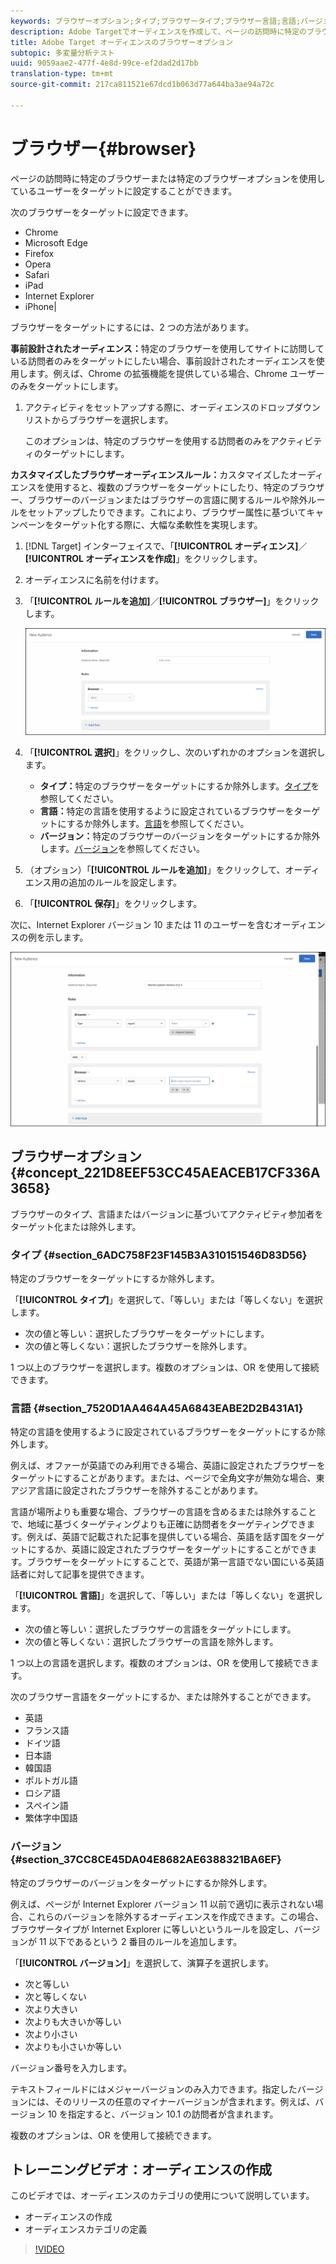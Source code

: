 ```yaml
---
keywords: ブラウザーオプション;タイプ;ブラウザータイプ;ブラウザー言語;言語;バージョン;ブラウザーバージョン
description: Adobe Targetでオーディエンスを作成して、ページの訪問時に特定のブラウザーまたは特定のブラウザーオプションを使用しているユーザーをターゲットに設定できます。
title: Adobe Target オーディエンスのブラウザーオプション
subtopic: 多変量分析テスト
uuid: 9059aae2-477f-4e8d-99ce-ef2dad2d17bb
translation-type: tm+mt
source-git-commit: 217ca811521e67dcd1b063d77a644ba3ae94a72c

---
```



# ブラウザー{#browser}

ページの訪問時に特定のブラウザーまたは特定のブラウザーオプションを使用しているユーザーをターゲットに設定することができます。

次のブラウザーをターゲットに設定できます。

* Chrome
* Microsoft Edge
* Firefox
* Opera
* Safari
* iPad
* Internet Explorer
* iPhone|

ブラウザーをターゲットにするには、2 つの方法があります。

**事前設計されたオーディエンス：**&#x200B;特定のブラウザーを使用してサイトに訪問している訪問者のみをターゲットにしたい場合、事前設計されたオーディエンスを使用します。例えば、Chrome の拡張機能を提供している場合、Chrome ユーザーのみをターゲットにします。

1. アクティビティをセットアップする際に、オーディエンスのドロップダウンリストからブラウザーを選択します。

   このオプションは、特定のブラウザーを使用する訪問者のみをアクティビティのターゲットにします。

**カスタマイズしたブラウザーオーディエンスルール：**&#x200B;カスタマイズしたオーディエンスを使用すると、複数のブラウザーをターゲットにしたり、特定のブラウザー、ブラウザーのバージョンまたはブラウザーの言語に関するルールや除外ルールをセットアップしたりできます。これにより、ブラウザー属性に基づいてキャンペーンをターゲット化する際に、大幅な柔軟性を実現します。

1. [!DNL Target] インターフェイスで、「**[!UICONTROL オーディエンス]**／**[!UICONTROL オーディエンスを作成]**」をクリックします。
1. オーディエンスに名前を付けます。
1. 「**[!UICONTROL ルールを追加]**／**[!UICONTROL ブラウザー]**」をクリックします。

   ![ルール／ブラウザー](assets/target_browser.png)

1. 「**[!UICONTROL 選択]**」をクリックし、次のいずれかのオプションを選択します。

   * **タイプ：**&#x200B;特定のブラウザーをターゲットにするか除外します。[タイプ](../../../c-target/c-audiences/c-target-rules/browser.md#section_6ADC758F23F145B3A310151546D83D56)を参照してください。
   * **言語：**&#x200B;特定の言語を使用するように設定されているブラウザーをターゲットにするか除外します。[言語](../../../c-target/c-audiences/c-target-rules/browser.md#section_7520D1AA464A45A6843EABE2D2B431A1)を参照してください。
   * **バージョン：**&#x200B;特定のブラウザーのバージョンをターゲットにするか除外します。[バージョン](../../../c-target/c-audiences/c-target-rules/browser.md#section_37CC8CE45DA04E8682AE6388321BA6EF)を参照してください。

1. （オプション）「**[!UICONTROL ルールを追加]**」をクリックして、オーディエンス用の追加のルールを設定します。
1. 「**[!UICONTROL 保存]**」をクリックします。

次に、Internet Explorer バージョン 10 または 11 のユーザーを含むオーディエンスの例を示します。

![IE 10 および 11 をターゲット設定](/help/c-target/c-audiences/c-target-rules/assets/target_ie-10-11.png)

## ブラウザーオプション {#concept_221D8EEF53CC45AEACEB17CF336A3658}

ブラウザーのタイプ、言語またはバージョンに基づいてアクティビティ参加者をターゲット化または除外します。

### タイプ {#section_6ADC758F23F145B3A310151546D83D56}

特定のブラウザーをターゲットにするか除外します。

「**[!UICONTROL タイプ]**」を選択して、「等しい」または「等しくない」を選択します。

* 次の値と等しい：選択したブラウザーをターゲットにします。
* 次の値と等しくない：選択したブラウザーを除外します。

1 つ以上のブラウザーを選択します。複数のオプションは、OR を使用して接続できます。

### 言語 {#section_7520D1AA464A45A6843EABE2D2B431A1}

特定の言語を使用するように設定されているブラウザーをターゲットにするか除外します。

例えば、オファーが英語でのみ利用できる場合、英語に設定されたブラウザーをターゲットにすることがあります。または、ページで全角文字が無効な場合、東アジア言語に設定されたブラウザーを除外することがあります。

言語が場所よりも重要な場合、ブラウザーの言語を含めるまたは除外することで、地域に基づくターゲティングよりも正確に訪問者をターゲティングできます。例えば、英語で記載された記事を提供している場合、英語を話す国をターゲットにするか、英語に設定されたブラウザーをターゲットにすることができます。ブラウザーをターゲットにすることで、英語が第一言語でない国にいる英語話者に対して記事を提供できます。

「**[!UICONTROL 言語]**」を選択して、「等しい」または「等しくない」を選択します。

* 次の値と等しい：選択したブラウザーの言語をターゲットにします。
* 次の値と等しくない：選択したブラウザーの言語を除外します。

1 つ以上の言語を選択します。複数のオプションは、OR を使用して接続できます。

次のブラウザー言語をターゲットにするか、または除外することができます。

* 英語
* フランス語
* ドイツ語
* 日本語
* 韓国語
* ポルトガル語
* ロシア語
* スペイン語
* 繁体字中国語

### バージョン {#section_37CC8CE45DA04E8682AE6388321BA6EF}

特定のブラウザーのバージョンをターゲットにするか除外します。

例えば、ページが Internet Explorer バージョン 11 以前で適切に表示されない場合、これらのバージョンを除外するオーディエンスを作成できます。この場合、ブラウザータイプが Internet Explorer に等しいというルールを設定し、バージョンが 11 以下であるという 2 番目のルールを追加します。

「**[!UICONTROL バージョン]**」を選択して、演算子を選択します。

* 次と等しい
* 次と等しくない
* 次より大きい
* 次よりも大きいか等しい
* 次より小さい
* 次よりも小さいか等しい

バージョン番号を入力します。

テキストフィールドにはメジャーバージョンのみ入力できます。指定したバージョンには、そのリリースの任意のマイナーバージョンが含まれます。例えば、バージョン 10 を指定すると、バージョン 10.1 の訪問者が含まれます。

複数のオプションは、OR を使用して接続できます。

## トレーニングビデオ：オーディエンスの作成

このビデオでは、オーディエンスのカテゴリの使用について説明しています。

* オーディエンスの作成
* オーディエンスカテゴリの定義

>[!VIDEO](https://video.tv.adobe.com/v/17392?captions=jpn)
